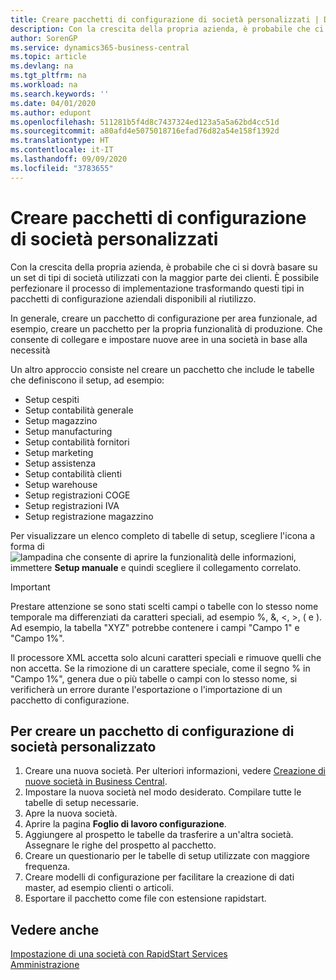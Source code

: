 ```yaml
---
title: Creare pacchetti di configurazione di società personalizzati | Documenti Microsoft
description: Con la crescita della propria azienda, è probabile che ci si dovrà basare su un set di tipi di società utilizzati con la maggior parte dei clienti. È possibile perfezionare il processo di implementazione trasformando questi tipi in pacchetti di configurazione aziendali disponibili al riutilizzo.
author: SorenGP
ms.service: dynamics365-business-central
ms.topic: article
ms.devlang: na
ms.tgt_pltfrm: na
ms.workload: na
ms.search.keywords: ''
ms.date: 04/01/2020
ms.author: edupont
ms.openlocfilehash: 511281b5f4d8c7437324ed123a5a5a62bd4cc51d
ms.sourcegitcommit: a80afd4e5075018716efad76d82a54e158f1392d
ms.translationtype: HT
ms.contentlocale: it-IT
ms.lasthandoff: 09/09/2020
ms.locfileid: "3783655"
---
```

# <a name="create-custom-company-configuration-packages"></a>Creare pacchetti di configurazione di società personalizzati
Con la crescita della propria azienda, è probabile che ci si dovrà basare su un set di tipi di società utilizzati con la maggior parte dei clienti. È possibile perfezionare il processo di implementazione trasformando questi tipi in pacchetti di configurazione aziendali disponibili al riutilizzo.  

In generale, creare un pacchetto di configurazione per area funzionale, ad esempio, creare un pacchetto per la propria funzionalità di produzione. Che consente di collegare e impostare nuove aree in una società in base alla necessità  

Un altro approccio consiste nel creare un pacchetto che include le tabelle che definiscono il setup, ad esempio:  

-   Setup cespiti  
-   Setup contabilità generale  
-   Setup magazzino  
-   Setup manufacturing  
-   Setup contabilità fornitori  
-   Setup marketing  
-   Setup assistenza  
-   Setup contabilità clienti  
-   Setup warehouse  
-   Setup registrazioni COGE  
-   Setup registrazioni IVA  
-   Setup registrazione magazzino  

Per visualizzare un elenco completo di tabelle di setup, scegliere l'icona a forma di ![lampadina che consente di aprire la funzionalità delle informazioni](media/ui-search/search_small.png "Informazioni sull'operazione che si desidera eseguire"), immettere **Setup manuale** e quindi scegliere il collegamento correlato.  

> [!IMPORTANT]
> Prestare attenzione se sono stati scelti campi o tabelle con lo stesso nome temporale ma differenziati da caratteri speciali, ad esempio %, &, <, >, ( e ). Ad esempio, la tabella "XYZ" potrebbe contenere i campi "Campo 1" e "Campo 1%".
>
> Il processore XML accetta solo alcuni caratteri speciali e rimuove quelli che non accetta. Se la rimozione di un carattere speciale, come il segno % in "Campo 1%", genera due o più tabelle o campi con lo stesso nome, si verificherà un errore durante l'esportazione o l'importazione di un pacchetto di configurazione.

## <a name="to-create-a-custom-company-configuration-package"></a>Per creare un pacchetto di configurazione di società personalizzato  
1.  Creare una nuova società. Per ulteriori informazioni, vedere [Creazione di nuove società in Business Central](about-new-company.md).  
3.  Impostare la nuova società nel modo desiderato. Compilare tutte le tabelle di setup necessarie.  
4.  Apre la nuova società.
5. Aprire la pagina **Foglio di lavoro configurazione**.  
6.  Aggiungere al prospetto le tabelle da trasferire a un'altra società. Assegnare le righe del prospetto al pacchetto.  
7.  Creare un questionario per le tabelle di setup utilizzate con maggiore frequenza.  
8.  Creare modelli di configurazione per facilitare la creazione di dati master, ad esempio clienti o articoli.  
9.  Esportare il pacchetto come file con estensione rapidstart.  

## <a name="see-also"></a>Vedere anche  
[Impostazione di una società con RapidStart Services](admin-set-up-a-company-with-rapidstart.md)  
[Amministrazione](admin-setup-and-administration.md)
